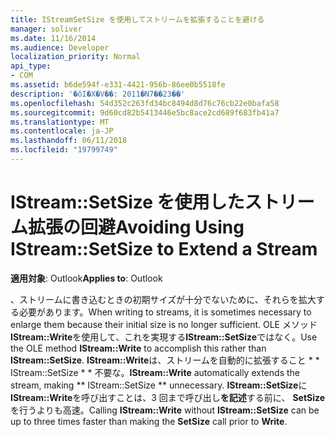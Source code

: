 ```yaml
---
title: IStreamSetSize を使用してストリームを拡張することを避ける
manager: soliver
ms.date: 11/16/2014
ms.audience: Developer
localization_priority: Normal
api_type:
- COM
ms.assetid: b6de594f-e331-4421-956b-86ee0b5518fe
description: '�ŏI�X�V��: 2011�N7��23��'
ms.openlocfilehash: 54d352c263fd34bc8494d8d76c76cb22e0bafa58
ms.sourcegitcommit: 9d60cd82b5413446e5bc8ace2cd689f683fb41a7
ms.translationtype: MT
ms.contentlocale: ja-JP
ms.lasthandoff: 06/11/2018
ms.locfileid: "19799749"
---
```

# <a name="avoiding-using-istreamsetsize-to-extend-a-stream"></a><span data-ttu-id="e6adf-103">IStream::SetSize を使用したストリーム拡張の回避</span><span class="sxs-lookup"><span data-stu-id="e6adf-103">Avoiding Using IStream::SetSize to Extend a Stream</span></span>

  
  
<span data-ttu-id="e6adf-104">**適用対象**: Outlook</span><span class="sxs-lookup"><span data-stu-id="e6adf-104">**Applies to**: Outlook</span></span> 
  
<span data-ttu-id="e6adf-105">、ストリームに書き込むときの初期サイズが十分でないために、それらを拡大する必要があります。</span><span class="sxs-lookup"><span data-stu-id="e6adf-105">When writing to streams, it is sometimes necessary to enlarge them because their initial size is no longer sufficient.</span></span> <span data-ttu-id="e6adf-106">OLE メソッド**IStream::Write**を使用して、これを実現する**IStream::SetSize**ではなく。</span><span class="sxs-lookup"><span data-stu-id="e6adf-106">Use the OLE method **IStream::Write** to accomplish this rather than **IStream::SetSize**.</span></span> <span data-ttu-id="e6adf-107">**IStream::Write**は、ストリームを自動的に拡張すること * * IStream::SetSize * * 不要な。</span><span class="sxs-lookup"><span data-stu-id="e6adf-107">**IStream::Write** automatically extends the stream, making ** IStream::SetSize ** unnecessary.</span></span> <span data-ttu-id="e6adf-108">**IStream::SetSize**に**IStream::Write**を呼び出すことは、3 回まで呼び出し**を記述**する前に、 **SetSize**を行うよりも高速。</span><span class="sxs-lookup"><span data-stu-id="e6adf-108">Calling **IStream::Write** without **IStream::SetSize** can be up to three times faster than making the **SetSize** call prior to **Write**.</span></span>
  

